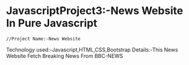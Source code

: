 # JavascriptProject3:-News Website In Pure Javascript
    //Project Name:-News Website
Technology used:-Javascript,HTML,CSS,Bootstrap
Details:-This News Website Fetch Breaking News From BBC-NEWS
    
